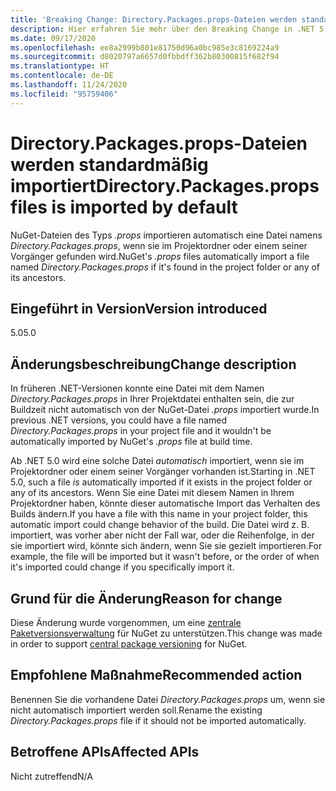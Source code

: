 ```yaml
---
title: 'Breaking Change: Directory.Packages.props-Dateien werden standardmäßig importiert'
description: Hier erfahren Sie mehr über den Breaking Change in .NET 5.0, durch den NuGet-Dateien des Typs „.props“ automatisch eine Datei namens „Directory.Packages.props“ importieren, wenn sie im Projektordner gefunden wird.
ms.date: 09/17/2020
ms.openlocfilehash: ee8a2999b801e81750d96a0bc985e3c8169224a9
ms.sourcegitcommit: d8020797a6657d0fbbdff362b80300815f682f94
ms.translationtype: HT
ms.contentlocale: de-DE
ms.lasthandoff: 11/24/2020
ms.locfileid: "95759406"
---
```

# <a name="directorypackagesprops-files-is-imported-by-default"></a><span data-ttu-id="7c7d1-103">Directory.Packages.props-Dateien werden standardmäßig importiert</span><span class="sxs-lookup"><span data-stu-id="7c7d1-103">Directory.Packages.props files is imported by default</span></span>

<span data-ttu-id="7c7d1-104">NuGet-Dateien des Typs *.props* importieren automatisch eine Datei namens *Directory.Packages.props*, wenn sie im Projektordner oder einem seiner Vorgänger gefunden wird.</span><span class="sxs-lookup"><span data-stu-id="7c7d1-104">NuGet's *.props* files automatically import a file named *Directory.Packages.props* if it's found in the project folder or any of its ancestors.</span></span>

## <a name="version-introduced"></a><span data-ttu-id="7c7d1-105">Eingeführt in Version</span><span class="sxs-lookup"><span data-stu-id="7c7d1-105">Version introduced</span></span>

<span data-ttu-id="7c7d1-106">5.0</span><span class="sxs-lookup"><span data-stu-id="7c7d1-106">5.0</span></span>

## <a name="change-description"></a><span data-ttu-id="7c7d1-107">Änderungsbeschreibung</span><span class="sxs-lookup"><span data-stu-id="7c7d1-107">Change description</span></span>

<span data-ttu-id="7c7d1-108">In früheren .NET-Versionen konnte eine Datei mit dem Namen *Directory.Packages.props* in Ihrer Projektdatei enthalten sein, die zur Buildzeit nicht automatisch von der NuGet-Datei *.props* importiert wurde.</span><span class="sxs-lookup"><span data-stu-id="7c7d1-108">In previous .NET versions, you could have a file named *Directory.Packages.props* in your project file and it wouldn't be automatically imported by NuGet's *.props* file at build time.</span></span>

<span data-ttu-id="7c7d1-109">Ab .NET 5.0 wird eine solche Datei *automatisch* importiert, wenn sie im Projektordner oder einem seiner Vorgänger vorhanden ist.</span><span class="sxs-lookup"><span data-stu-id="7c7d1-109">Starting in .NET 5.0, such a file *is* automatically imported if it exists in the project folder or any of its ancestors.</span></span> <span data-ttu-id="7c7d1-110">Wenn Sie eine Datei mit diesem Namen in Ihrem Projektordner haben, könnte dieser automatische Import das Verhalten des Builds ändern.</span><span class="sxs-lookup"><span data-stu-id="7c7d1-110">If you have a file with this name in your project folder, this automatic import could change behavior of the build.</span></span> <span data-ttu-id="7c7d1-111">Die Datei wird z. B. importiert, was vorher aber nicht der Fall war, oder die Reihenfolge, in der sie importiert wird, könnte sich ändern, wenn Sie sie gezielt importieren.</span><span class="sxs-lookup"><span data-stu-id="7c7d1-111">For example, the file will be imported but it wasn't before, or the order of when it's imported could change if you specifically import it.</span></span>

## <a name="reason-for-change"></a><span data-ttu-id="7c7d1-112">Grund für die Änderung</span><span class="sxs-lookup"><span data-stu-id="7c7d1-112">Reason for change</span></span>

<span data-ttu-id="7c7d1-113">Diese Änderung wurde vorgenommen, um eine [zentrale Paketversionsverwaltung](https://github.com/NuGet/Home/wiki/Centrally-managing-NuGet-package-versions) für NuGet zu unterstützen.</span><span class="sxs-lookup"><span data-stu-id="7c7d1-113">This change was made in order to support [central package versioning](https://github.com/NuGet/Home/wiki/Centrally-managing-NuGet-package-versions) for NuGet.</span></span>

## <a name="recommended-action"></a><span data-ttu-id="7c7d1-114">Empfohlene Maßnahme</span><span class="sxs-lookup"><span data-stu-id="7c7d1-114">Recommended action</span></span>

<span data-ttu-id="7c7d1-115">Benennen Sie die vorhandene Datei *Directory.Packages.props* um, wenn sie nicht automatisch importiert werden soll.</span><span class="sxs-lookup"><span data-stu-id="7c7d1-115">Rename the existing *Directory.Packages.props* file if it should not be imported automatically.</span></span>

## <a name="affected-apis"></a><span data-ttu-id="7c7d1-116">Betroffene APIs</span><span class="sxs-lookup"><span data-stu-id="7c7d1-116">Affected APIs</span></span>

<span data-ttu-id="7c7d1-117">Nicht zutreffend</span><span class="sxs-lookup"><span data-stu-id="7c7d1-117">N/A</span></span>

<!--

### Affected APIs

Not detectable via API analysis.

### Category

MSBuild

-->
